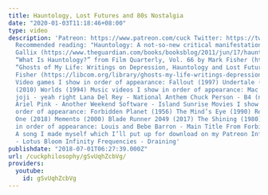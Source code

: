 ```yaml
---
title: Hauntology, Lost Futures and 80s Nostalgia
date: "2020-01-03T11:18:46+08:00"
type: video
description: 'Patreon: https://www.patreon.com/cuck Twitter: https://twitter.com/PhilosophyCuck
  Recommended reading: "Hauntology: A not-so-new critical manifestation" by Andrew
  Gallix (https://www.theguardian.com/books/booksblog/2011/jun/17/hauntology-critical)
  “What Is Hauntology?” from Film Quarterly, Vol. 66 by Mark Fisher (https://www.jstor.org/stable/10.1525/fq.2012.66.1.16)
  “Ghosts of My Life: Writings on Depression, Hauntology and Lost Futures” by Mark
  Fisher (https://libcom.org/library/ghosts-my-life-writings-depression-hauntology-lost-futures)
  Video games I show in order of appearance: Fallout (1997) Undertale (2015) VVVVVV
  (2010) Worlds (1994) Music videos I show in order of appearance: Mac Demarco - Viceroy
  joji - yeah right Lana Del Rey - National Anthem Chuck Person - B4 (nobody here)
  Ariel Pink - Another Weekend Software - Island Sunrise Movies I show in order in
  order of appearance: Forbidden Planet (1956) The Mind’s Eye (1990) Ready Player
  One (2018) Memento (2000) Blade Runner 2049 (2017) The Shining (1980) Songs used
  in order of appearance: Louis and Bebe Barron - Main Title From Forbidden Planet
  A song I made myself which I’ll put up for download on my Patreon Infinity Frequencies
  - Lotus Bloom Infinity Frequencies - Draining'
publishdate: "2018-07-01T06:27:39.000Z"
url: /cuckphilosophy/gSvUqhZcbVg/
providers:
  youtube:
    id: gSvUqhZcbVg
---
```

